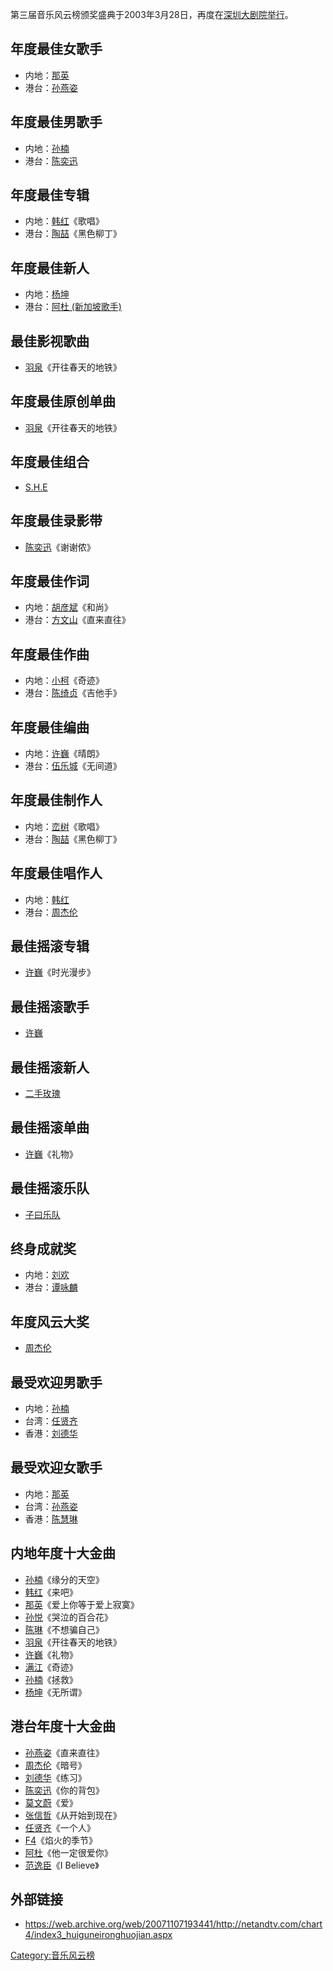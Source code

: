 第三届音乐风云榜颁奖盛典于2003年3月28日，再度在[深圳大剧院举行](https://zh.wikipedia.org/wiki/深圳大剧院 "wikilink")。

## 年度最佳女歌手

  - 内地：[那英](../Page/那英.md "wikilink")
  - 港台：[孙燕姿](../Page/孙燕姿.md "wikilink")

## 年度最佳男歌手

  - 内地：[孙楠](../Page/孙楠.md "wikilink")
  - 港台：[陈奕迅](https://zh.wikipedia.org/wiki/陈奕迅 "wikilink")

## 年度最佳专辑

  - 内地：[韩红](../Page/韩红.md "wikilink")《歌唱》
  - 港台：[陶喆](../Page/陶喆.md "wikilink")《黑色柳丁》

## 年度最佳新人

  - 内地：[杨坤](../Page/杨坤.md "wikilink")
  - 港台：[阿杜 (新加坡歌手)](../Page/阿杜_\(新加坡歌手\).md "wikilink")

## 最佳影视歌曲

  - [羽泉](https://zh.wikipedia.org/wiki/羽泉 "wikilink")《开往春天的地铁》

## 年度最佳原创单曲

  - [羽泉](https://zh.wikipedia.org/wiki/羽泉 "wikilink")《开往春天的地铁》

## 年度最佳组合

  - [S.H.E](../Page/S.H.E.md "wikilink")

## 年度最佳录影带

  - [陈奕迅](https://zh.wikipedia.org/wiki/陈奕迅 "wikilink")《谢谢侬》

## 年度最佳作词

  - 内地：[胡彦斌](https://zh.wikipedia.org/wiki/胡彦斌 "wikilink")《和尚》
  - 港台：[方文山](../Page/方文山.md "wikilink")《直来直往》

## 年度最佳作曲

  - 内地：[小柯](https://zh.wikipedia.org/wiki/小柯 "wikilink")《奇迹》
  - 港台：[陈绮贞](https://zh.wikipedia.org/wiki/陈绮贞 "wikilink")《吉他手》

## 年度最佳编曲

  - 内地：[许巍](../Page/许巍.md "wikilink")《晴朗》
  - 港台：[伍乐城](https://zh.wikipedia.org/wiki/伍乐城 "wikilink")《无间道》

## 年度最佳制作人

  - 内地：[峦树](https://zh.wikipedia.org/wiki/峦树 "wikilink")《歌唱》
  - 港台：[陶喆](../Page/陶喆.md "wikilink")《黑色柳丁》

## 年度最佳唱作人

  - 内地：[韩红](../Page/韩红.md "wikilink")
  - 港台：[周杰伦](https://zh.wikipedia.org/wiki/周杰伦 "wikilink")

## 最佳摇滚专辑

  - [许巍](../Page/许巍.md "wikilink")《时光漫步》

## 最佳摇滚歌手

  - [许巍](../Page/许巍.md "wikilink")

## 最佳摇滚新人

  - [二手玫瑰](../Page/二手玫瑰.md "wikilink")

## 最佳摇滚单曲

  - [许巍](../Page/许巍.md "wikilink")《礼物》

## 最佳摇滚乐队

  - [子曰乐队](https://zh.wikipedia.org/wiki/子曰乐队 "wikilink")

## 终身成就奖

  - 内地：[刘欢](../Page/刘欢.md "wikilink")
  - 港台：[谭咏麟](https://zh.wikipedia.org/wiki/谭咏麟 "wikilink")

## 年度风云大奖

  - [周杰伦](https://zh.wikipedia.org/wiki/周杰伦 "wikilink")

## 最受欢迎男歌手

  - 内地：[孙楠](../Page/孙楠.md "wikilink")
  - 台湾：[任贤齐](https://zh.wikipedia.org/wiki/任贤齐 "wikilink")
  - 香港：[刘德华](https://zh.wikipedia.org/wiki/刘德华 "wikilink")

## 最受欢迎女歌手

  - 内地：[那英](../Page/那英.md "wikilink")
  - 台湾：[孙燕姿](../Page/孙燕姿.md "wikilink")
  - 香港：[陈慧琳](https://zh.wikipedia.org/wiki/陈慧琳 "wikilink")

## 内地年度十大金曲

  - [孙楠](../Page/孙楠.md "wikilink")《缘分的天空》
  - [韩红](../Page/韩红.md "wikilink")《来吧》
  - [那英](../Page/那英.md "wikilink")《爱上你等于爱上寂寞》
  - [孙悦](https://zh.wikipedia.org/wiki/孫悅_\(歌手\) "wikilink")《哭泣的百合花》
  - [陈琳](../Page/陳琳_\(歌手\).md "wikilink")《不想骗自己》
  - [羽泉](https://zh.wikipedia.org/wiki/羽泉 "wikilink")《开往春天的地铁》
  - [许巍](../Page/许巍.md "wikilink")《礼物》
  - [满江](https://zh.wikipedia.org/wiki/满江 "wikilink")《奇迹》
  - [孙楠](../Page/孙楠.md "wikilink")《拯救》
  - [杨坤](../Page/杨坤.md "wikilink")《无所谓》

## 港台年度十大金曲

  - [孙燕姿](../Page/孙燕姿.md "wikilink")《直来直往》
  - [周杰伦](https://zh.wikipedia.org/wiki/周杰伦 "wikilink")《暗号》
  - [刘德华](https://zh.wikipedia.org/wiki/刘德华 "wikilink")《练习》
  - [陈奕迅](https://zh.wikipedia.org/wiki/陈奕迅 "wikilink")《你的背包》
  - [莫文蔚](../Page/莫文蔚.md "wikilink")《爱》
  - [张信哲](https://zh.wikipedia.org/wiki/张信哲 "wikilink")《从开始到现在》
  - [任贤齐](https://zh.wikipedia.org/wiki/任贤齐 "wikilink")《一个人》
  - [F4](https://zh.wikipedia.org/wiki/F4 "wikilink")《焰火的季节》
  - [阿杜](../Page/阿杜_\(新加坡歌手\).md "wikilink")《他一定很爱你》
  - [范逸臣](../Page/范逸臣.md "wikilink")《I Believe》

## 外部链接

  - <https://web.archive.org/web/20071107193441/http://netandtv.com/chart4/index3_huiguneironghuojian.aspx>

[Category:音乐风云榜](https://zh.wikipedia.org/wiki/Category:音乐风云榜 "wikilink")